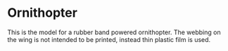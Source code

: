 Ornithopter
===========
This is the model for a rubber band powered ornithopter. The webbing on the wing is not intended to be printed, instead thin plastic film is used.
